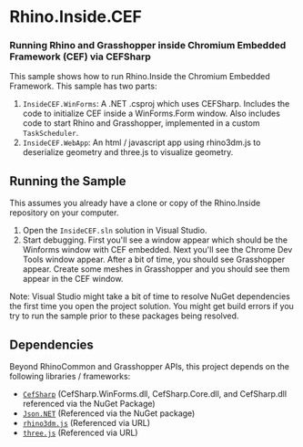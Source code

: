 # Rhino.Inside.CEF 
### Running Rhino and Grasshopper inside Chromium Embedded Framework (CEF) via CEFSharp

This sample shows how to run Rhino.Inside the Chromium Embedded Framework. 
This sample has two parts:
1. `InsideCEF.WinForms`: A .NET .csproj which uses CEFSharp. Includes the code to initialize CEF inside a WinForms.Form window. Also includes code to start Rhino and Grasshopper, implemented in a custom `TaskScheduler`.
2. `InsideCEF.WebApp`: An html / javascript app using rhino3dm.js to deserialize geometry and three.js to visualize geometry.

## Running the Sample

This assumes you already have a clone or copy of the Rhino.Inside repository on your computer.

1. Open the `InsideCEF.sln` solution in Visual Studio. 
2. Start debugging. First you'll see a window appear which should be the Winforms window with CEF embedded. Next you'll see the Chrome Dev Tools window appear. After a bit of time, you should see Grasshopper appear. Create some meshes in Grasshopper and you should see them appear in the CEF window.

Note: Visual Studio might take a bit of time to resolve NuGet dependencies the first time you open the project solution. You might get build errors if you try to run the sample prior to these packages being resolved.

## Dependencies

Beyond RhinoCommon and Grasshopper APIs, this project depends on the following libraries / frameworks:
- [`CefSharp`](http://cefsharp.github.io/) (CefSharp.WinForms.dll, CefSharp.Core.dll, and CefSharp.dll referenced via the NuGet Package)
- [`Json.NET`](https://www.newtonsoft.com/json) (Referenced via the NuGet package)
- [`rhino3dm.js`](https://www.rhino3d.com/rhino3dm) (Referenced via URL)
- [`three.js`](https://threejs.org/) (Referenced via URL)

